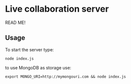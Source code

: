 # Live collaboration server

READ ME!

## Usage

To start the server type:

```
node index.js
```

to use MongoDB as storage use:

```
export MONGO_URI=http://mymongouri.com && node index.js
```

